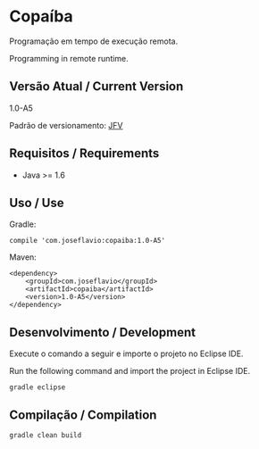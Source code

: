# Copaíba

Programação em tempo de execução remota.

Programming in remote runtime.

## Versão Atual / Current Version

1.0-A5

Padrão de versionamento: [JFV](http://joseflavio.com/jfv)

## Requisitos / Requirements

* Java >= 1.6

## Uso / Use

Gradle:

    compile 'com.joseflavio:copaiba:1.0-A5'

Maven:

    <dependency>
        <groupId>com.joseflavio</groupId>
        <artifactId>copaiba</artifactId>
        <version>1.0-A5</version>
    </dependency>

## Desenvolvimento / Development

Execute o comando a seguir e importe o projeto no Eclipse IDE.

Run the following command and import the project in Eclipse IDE.

    gradle eclipse

## Compilação / Compilation

    gradle clean build
